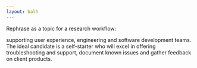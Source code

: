 ```yaml
---
layout: balh
---
```


Rephrase as a topic for a research workflow:


supporting user experience, engineering and software development teams. The ideal candidate is a self-starter who will excel in offering troubleshooting and support, document known issues and gather feedback on client products.
